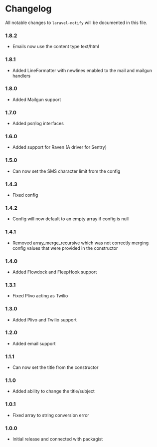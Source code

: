 # Changelog

All notable changes to `laravel-notify` will be documented in this file.

### 1.8.2
- Emails now use the content type text/html

### 1.8.1
- Added LineFormatter with newlines enabled to the mail and mailgun handlers

### 1.8.0
- Added Mailgun support

### 1.7.0
- Added psr/log interfaces

### 1.6.0
- Added support for Raven (A driver for Sentry)

### 1.5.0
- Can now set the SMS character limit from the config

### 1.4.3
- Fixed config

### 1.4.2
- Config will now default to an empty array if config is null

### 1.4.1
- Removed array_merge_recursive which was not correctly merging config values that were provided in the constructor

### 1.4.0
- Added Flowdock and FleepHook support

### 1.3.1
- Fixed Plivo acting as Twilio

### 1.3.0
- Added Plivo and Twilio support

### 1.2.0
- Added email support

### 1.1.1
- Can now set the title from the constructor

### 1.1.0
- Added ability to change the title/subject

### 1.0.1
- Fixed array to string conversion error

### 1.0.0
- Initial release and connected with packagist
